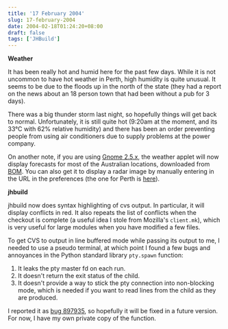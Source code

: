 ```yaml
---
title: '17 February 2004'
slug: 17-february-2004
date: 2004-02-18T01:24:20+08:00
draft: false
tags: ['JHBuild']
---
```


**Weather**

It has been really hot and humid here for the past few days. While it is
not uncommon to have hot weather in Perth, high humidity is quite
unusual. It seems to be due to the floods up in the north of the state
(they had a report on the news about an 18 person town that had been
without a pub for 3 days).

There was a big thunder storm last night, so hopefully things will get
back to normal. Unfortunately, it is still quite hot (9:20am at the
moment, and its 33°C with 62% relative humidity) and there has been an
order preventing people from using air conditioners due to supply
problems at the power company.

On another note, if you are using [Gnome
2.5.x](http://www.gnome.org/start/2.5/), the weather applet will now
display forecasts for most of the Australian locations, downloaded from
[BOM](http://www.bom.gov.au/). You can also get it to display a radar
image by manually entering in the URL in the preferences (the one for
Perth is [here](http://mirror.bom.gov.au/radar/IDR123.gif)).

**jhbuild**

jhbuild now does syntax highlighting of cvs output. In particular, it
will display conflicts in red. It also repeats the list of conflicts
when the checkout is complete (a useful idea I stole from Mozilla\'s
`client.mk`), which is very useful for large modules when you have
modified a few files.

To get CVS to output in line buffered mode while passing its output to
me, I needed to use a pseudo terminal, at which point I found a few bugs
and annoyances in the Python standard library `pty.spawn` function:

1.  It leaks the pty master fd on each run.
2.  It doesn\'t return the exit status of the child.
3.  It doesn\'t provide a way to stick the pty connection into
    non-blocking mode, which is needed if you want to read lines from
    the child as they are produced.

I reported it as [bug 897935](http://www.python.org/sf/897935), so
hopefully it will be fixed in a future version. For now, I have my own
private copy of the function.

